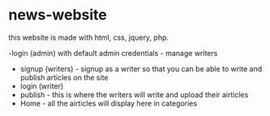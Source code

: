 # news-website
this website is made with html, css, jquery, php.

-login (admin) with default admin credentials - manage writers 
- signup (writers) - signup as a writer so that you can be able to write and publish articles on the site
- login (writer)
- publish - this is where the writers will write and upload their airticles 
- Home - all the airticles will display here in categories 


